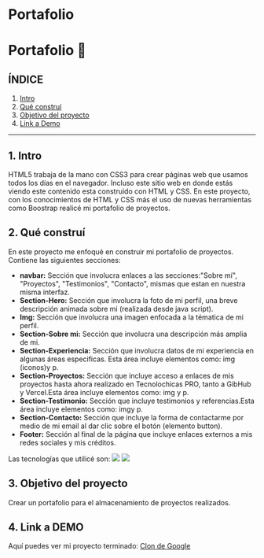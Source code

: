 # Portafolio
#  Portafolio 💛

## **ÍNDICE**
1. [Intro](#)
2. [Qué construí](#)
3. [Objetivo del proyecto](#)
4. [Link a Demo](#)

*****

## 1. Intro
HTML5 trabaja de la mano con CSS3 para crear páginas web que usamos todos los días en el navegador. Incluso este sitio web en donde estás viendo este contenido esta construido con HTML y CSS. En este proyecto, con los conocimientos de HTML y CSS más el uso de nuevas herramientas como Boostrap realicé mi portafolio de proyectos.

## 2. Qué construí
En este proyecto me enfoqué en construir mi portafolio de proyectos. 
Contiene  las siguientes secciones:
+ **navbar:** Sección que involucra enlaces a las secciones:"Sobre mí", "Proyectos", "Testimonios", "Contacto", mismas que estan en nuestra misma interfaz.
+ **Section-Hero:** Sección que involucra la foto de mi perfil, una breve descripción animada sobre mi (realizada desde java script).
+ **Img:** Sección que involucra una imagen enfocada a la tématica de mi perfil.
+ **Section-Sobre mi:** Sección que involucra una descripción más amplia de mi.
+ **Section-Experiencia:** Sección que involucra datos de mi experiencia en algunas áreas especificas. Esta área incluye elementos como: img (iconos)y p.
+ **Section-Proyectos:** Sección que incluye acceso a enlaces de mis proyectos hasta ahora realizado en Tecnolochicas PRO, tanto a GibHub y Vercel.Esta área incluye elementos como: img y p.
+ **Section-Testimonio:** Sección que incluye testimonios y referencias.Esta área incluye elementos como: imgy p.
+ **Section-Contacto:** Sección que incluye la forma de contactarme por medio de mi email al dar clic sobre el botón (elemento button).
+ **Footer:** Sección al final de la página que incluye enlaces externos a mis redes sociales y mis créditos.

Las tecnologías que utilicé son: <img src="https://img.shields.io/badge/HTML5-E34F26?style=for-the-badge&logo=html5&logoColor=white" /> <img src="https://img.shields.io/badge/CSS3-1572B6?style=for-the-badge&logo=css3&logoColor=white" />

## 3. Objetivo del proyecto
Crear un portafolio para el almacenamiento de proyectos realizados.

## 4. Link a DEMO
Aquí puedes ver mi proyecto terminado: [Clon de Google]()
